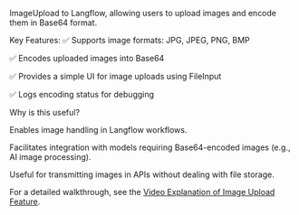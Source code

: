 ImageUpload to Langflow, allowing users to upload images and encode them in Base64 format.

Key Features:
✅ Supports image formats: JPG, JPEG, PNG, BMP

✅ Encodes uploaded images into Base64

✅ Provides a simple UI for image uploads using FileInput

✅ Logs encoding status for debugging

Why is this useful?

Enables image handling in Langflow workflows.

Facilitates integration with models requiring Base64-encoded images (e.g., AI image processing).

Useful for transmitting images in APIs without dealing with file storage.


For a detailed walkthrough, see the 
[Video Explanation of Image Upload Feature](https://youtu.be/gITg4E6-Mio).
